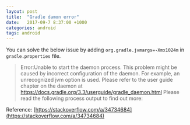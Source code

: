 ```yaml
---
layout: post
title:  "Gradle damon error"
date:   2017-09-7 8:37:00 +1000
categories: android
tags: android
---
```


You can solve the below issue by adding `org.gradle.jvmargs=-Xmx1024m` in `gradle.properties` file.

>Error:Unable to start the daemon process.
>This problem might be caused by incorrect configuration of the daemon.
>For example, an unrecognized jvm option is used.
>Please refer to the user guide chapter on the daemon at https://docs.gradle.org/3.3/userguide/gradle_daemon.html
>Please read the following process output to find out more:

Reference:
[https://stackoverflow.com/a/34734684](https://stackoverflow.com/a/34734684)